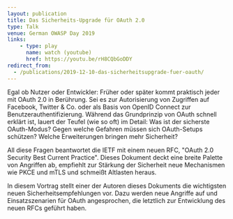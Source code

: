 ```yaml
---
layout: publication
title: Das Sicherheits-Upgrade für OAuth 2.0
type: Talk
venue: German OWASP Day 2019
links:
    - type: play
      name: watch (youtube)
      href: https://youtu.be/rH8CQbGoDDY
redirect_from:
  - /publications/2019-12-10-das-sicherheitsupgrade-fuer-oauth/
---
```


Egal ob Nutzer oder Entwickler: Früher oder später kommt praktisch
jeder mit OAuth 2.0 in Berührung. Sei es zur Autorisierung von
Zugriffen auf Facebook, Twitter & Co. oder als Basis von OpenID
Connect zur Benutzerauthentifizierung. Während das Grundprinzip von
OAuth schnell erklärt ist, lauert der Teufel (wie so oft) im Detail:
Was ist der sicherste OAuth-Modus? Gegen welche Gefahren müssen sich
OAuth-Setups schützen? Welche Erweiterungen bringen mehr Sicherheit?

All diese Fragen beantwortet die IETF mit einem neuen RFC, "OAuth 2.0
Security Best Current Practice". Dieses Dokument deckt eine breite
Palette von Angriffen ab, empfiehlt zur Stärkung der Sicherheit neue
Mechanismen wie PKCE und mTLS und schmeißt Altlasten heraus.

In diesem Vortrag stellt einer der Autoren dieses Dokuments die
wichtigsten neuen Sicherheitsempfehlungen vor. Dazu werden neue
Angriffe auf und Einsatzszenarien für OAuth angesprochen, die
letztlich zur Entwicklung des neuen RFCs geführt haben.
